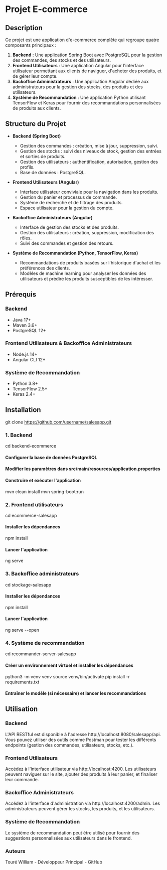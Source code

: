# Projet E-commerce

## Description
Ce projet est une application d'e-commerce complète qui regroupe quatre composants principaux :
1. **Backend** : Une application Spring Boot avec PostgreSQL pour la gestion des commandes, des stocks et des utilisateurs.
2. **Frontend Utilisateurs** : Une application Angular pour l'interface utilisateur permettant aux clients de naviguer, d'acheter des produits, et de gérer leur compte.
3. **Backoffice Administrateurs** : Une application Angular dédiée aux administrateurs pour la gestion des stocks, des produits et des utilisateurs.
4. **Système de Recommandation** : Une application Python utilisant TensorFlow et Keras pour fournir des recommandations personnalisées de produits aux clients.

## Structure du Projet

- **Backend (Spring Boot)**
  - Gestion des commandes : création, mise à jour, suppression, suivi.
  - Gestion des stocks : suivi des niveaux de stock, gestion des entrées et sorties de produits.
  - Gestion des utilisateurs : authentification, autorisation, gestion des profils.
  - Base de données : PostgreSQL.

- **Frontend Utilisateurs (Angular)**
  - Interface utilisateur conviviale pour la navigation dans les produits.
  - Gestion du panier et processus de commande.
  - Système de recherche et de filtrage des produits.
  - Espace utilisateur pour la gestion du compte.

- **Backoffice Administrateurs (Angular)**
  - Interface de gestion des stocks et des produits.
  - Gestion des utilisateurs : création, suppression, modification des rôles.
  - Suivi des commandes et gestion des retours.

- **Système de Recommandation (Python, TensorFlow, Keras)**
  - Recommandations de produits basées sur l'historique d'achat et les préférences des clients.
  - Modèles de machine learning pour analyser les données des utilisateurs et prédire les produits susceptibles de les intéresser.

## Prérequis

### Backend
- Java 17+
- Maven 3.6+
- PostgreSQL 12+

### Frontend Utilisateurs & Backoffice Administrateurs
- Node.js 14+
- Angular CLI 12+

### Système de Recommandation
- Python 3.8+
- TensorFlow 2.5+
- Keras 2.4+

## Installation
git clone https://github.com/username/salesapp.git

### 1. Backend
cd backend-ecommerce

#### Configurer la base de données PostgreSQL
#### Modifier les paramètres dans src/main/resources/application.properties

#### Construire et exécuter l'application
mvn clean install
mvn spring-boot:run

### 2. Frontend utilisateurs
cd ecommerce-salesapp

#### Installer les dépendances
npm install

#### Lancer l'application
ng serve

### 3. Backoffice administrateurs
cd stockage-salesapp

#### Installer les dépendances
npm install

#### Lancer l'application
ng serve --open

### 4. Système de recommandation
cd recommander-server-salesapp

#### Créer un environnement virtuel et installer les dépendances
python3 -m venv venv
source venv/bin/activate
pip install -r requirements.txt

#### Entraîner le modèle (si nécessaire) et lancer les recommandations


## Utilisation
### Backend
L'API RESTful est disponible à l'adresse http://localhost:8080/salesapp/api. Vous pouvez utiliser des outils comme Postman pour tester les différents endpoints (gestion des commandes, utilisateurs, stocks, etc.).

### Frontend Utilisateurs
Accédez à l'interface utilisateur via http://localhost:4200. Les utilisateurs peuvent naviguer sur le site, ajouter des produits à leur panier, et finaliser leur commande.

### Backoffice Administrateurs
Accédez à l'interface d'administration via http://localhost:4200/admin. Les administrateurs peuvent gérer les stocks, les produits, et les utilisateurs.

### Système de Recommandation
Le système de recommandation peut être utilisé pour fournir des suggestions personnalisées aux utilisateurs dans le frontend.

### Auteurs
Touré William - Développeur Principal - GitHub
